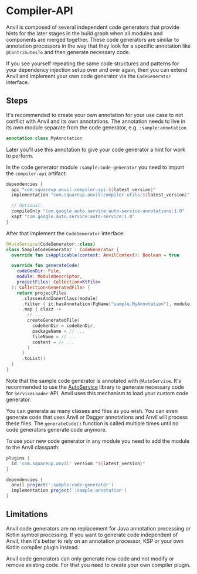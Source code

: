 # Compiler-API

Anvil is composed of several independent code generators that provide hints for the later stages
in the build graph when all modules and components are merged together. These code generators 
are similar to annotation processors in the way that they look for a specific annotation like 
`@ContributesTo` and then generate necessary code. 

If you see yourself repeating the same code structures and patterns for your dependency injection
setup over and over again, then you can extend Anvil and implement your own code generator via the `CodeGenerator` interface.

## Steps
It's recommended to create your own annotation for your use case to not conflict with Anvil and
its own annotations. The annotation needs to live in its own module separate from the code 
generator, e.g. `:sample:annotation`.
```kotlin
annotation class MyAnnotation
```
Later you'll use this annotation to give your code generator a hint for work to perform.

In the code generator module `:sample:code-generator` you need to import the `compiler-api` 
artifact:
```groovy
dependencies {
  api "com.squareup.anvil:compiler-api:${latest_version}"
  implementation "com.squareup.anvil:compiler-utils:${latest_version}"

  // Optional:
  compileOnly "com.google.auto.service:auto-service-annotations:1.0"
  kapt "com.google.auto.service:auto-service:1.0"
}
```

After that implement the `CodeGenerator` interface:
```kotlin
@AutoService(CodeGenerator::class)
class SampleCodeGenerator : CodeGenerator {
  override fun isApplicable(context: AnvilContext): Boolean = true

  override fun generateCode(
    codeGenDir: File,
    module: ModuleDescriptor,
    projectFiles: Collection<KtFile>
  ): Collection<GeneratedFile> {
    return projectFiles
      .classesAndInnerClass(module)
      .filter { it.hasAnnotation(FqName("sample.MyAnnotation"), module) }
      .map { clazz ->
        // ...
        createGeneratedFile(
          codeGenDir = codeGenDir,
          packageName = // ...
          fileName = // ...
          content = // ...
        )
      }
      .toList()
  }
}
```

Note that the sample code generator is annotated with `@AutoService`. It's recommended to use the
[AutoService](https://github.com/google/auto/tree/master/service) library to generate necessary 
code for `ServiceLoader` API. Anvil uses this mechanism to load your custom code generator.

You can generate as many classes and files as you wish. You can even generate code that uses Anvil
or Dagger annotations and Anvil will process these files. The `generateCode()` function is called 
multiple times until no code generators generate code anymore.

To use your new code generator in any module you need to add the module to the Anvil classpath:
```groovy
plugins {
  id 'com.squareup.anvil' version "${latest_version}"
}

dependencies {
  anvil project(':sample:code-generator')
  implementation project(':sample:annotation')
}
```

## Limitations
Anvil code generators are no replacement for Java annotation processing or Kotlin symbol processing.
If you want to generate code independent of Anvil, then it's better to rely on an annotation 
processor, KSP or your own Kotlin compiler plugin instead.

Anvil code generators can only generate new code and not modify or remove existing code. For that
you need to create your own compiler plugin.
